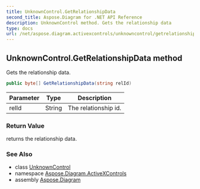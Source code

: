 ```yaml
---
title: UnknownControl.GetRelationshipData
second_title: Aspose.Diagram for .NET API Reference
description: UnknownControl method. Gets the relationship data
type: docs
url: /net/aspose.diagram.activexcontrols/unknowncontrol/getrelationshipdata/
---
```

## UnknownControl.GetRelationshipData method

Gets the relationship data.

```csharp
public byte[] GetRelationshipData(string relId)
```

| Parameter | Type | Description |
| --- | --- | --- |
| relId | String | The relationship id. |

### Return Value

returns the relationship data.

### See Also

* class [UnknownControl](../)
* namespace [Aspose.Diagram.ActiveXControls](../../unknowncontrol/)
* assembly [Aspose.Diagram](../../../)


